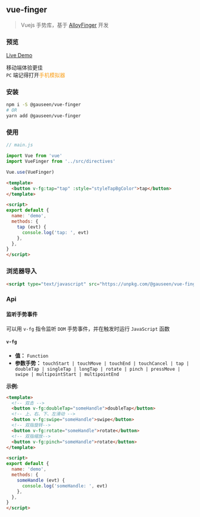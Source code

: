 ## vue-finger

> Vuejs 手势库，基于 [AlloyFinger][AlloyFinger] 开发

### 预览

[Live Demo][Demo]  

移动端体验更佳  
`PC` 端记得打开<font color="#fa9d14">手机模拟器</font>

### 安装

```sh
npm i -S @gauseen/vue-finger
# OR
yarn add @gauseen/vue-finger
```

### 使用

```js
// main.js

import Vue from 'vue'
import VueFinger from '../src/directives'

Vue.use(VueFinger)
```

```html
<template>
  <button v-fg:tap="tap" :style="styleTapBgColor">tap</button>
</template>

<script>
export default {
  name: 'demo',
  methods: {
    tap (evt) {
      console.log('tap: ', evt)
    },
  },
}
</script>
```

### 浏览器导入

```html
<script type="text/javascript" src="https://unpkg.com/@gauseen/vue-finger"></script>
```

### Api

#### 监听手势事件  

可以用 `v-fg` 指令监听 `DOM` 手势事件，并在触发时运行 `JavaScript` 函数

#### `v-fg`

- **值：** `Function`
- **参数手势：** `touchStart | touchMove | touchEnd | touchCancel | tap | doubleTap | singleTap | longTap | rotate | pinch | pressMove | swipe | multipointStart | multipointEnd`  

**示例:**
```html
<template>
  <!-- 双击 -->
  <button v-fg:doubleTap="someHandle">doubleTap</button>
  <!-- 上、右、下、左滑动 -->
  <button v-fg:swipe="someHandle">swipe</button>
  <!-- 双指旋转-->
  <button v-fg:rotate="someHandle">rotate</button>
  <!-- 双指缩放-->
  <button v-fg:pinch="someHandle">rotate</button>
</template>

<script>
export default {
  name: 'demo',
  methods: {
    someHandle (evt) {
      console.log('someHandle: ', evt)
    },
  },
}
</script>
```



<!-- 链接 -->
[AlloyFinger]: https://github.com/AlloyTeam/AlloyFinger
[Demo]: https://gauseen.github.io/vue-finger
